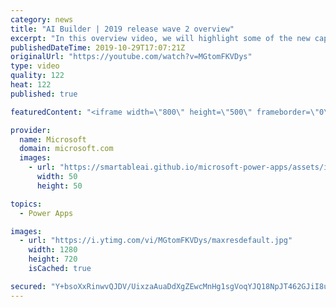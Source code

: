 ```yaml
---
category: news
title: "AI Builder | 2019 release wave 2 overview"
excerpt: "In this overview video, we will highlight some of the new capabilities included in the latest update to AI Builder within Power Apps that will help you plan and prepare for the upcoming updates with confidence.     Here are the capabilities covered:  • Building AI models  • Managing and sharing AI models"
publishedDateTime: 2019-10-29T17:07:21Z
originalUrl: "https://youtube.com/watch?v=MGtomFKVDys"
type: video
quality: 122
heat: 122
published: true

featuredContent: "<iframe width=\"800\" height=\"500\" frameborder=\"0\" src=\"https://www.youtube.com/embed/MGtomFKVDys\" allow=\"accelerometer; autoplay; encrypted-media; gyroscope; picture-in-picture\" allowfullscreen></iframe>"

provider:
  name: Microsoft
  domain: microsoft.com
  images:
    - url: "https://smartableai.github.io/microsoft-power-apps/assets/images/organizations/microsoft.com-50x50.jpg"
      width: 50
      height: 50

topics:
  - Power Apps

images:
  - url: "https://i.ytimg.com/vi/MGtomFKVDys/maxresdefault.jpg"
    width: 1280
    height: 720
    isCached: true

secured: "Y+bsoXxRinwvQJDV/UixzaAuaDdXgZEwcMnHg1sgVoqYJQ18NpJT462GJiI8uFKlFuI6ZMhjyfPcU8N8RhQbV3ZUksf1m5v3DorO7b2MrgBnPoN+XF5KyaYgfU46GCSUT18wWHkEjhvlBTu/MDe21dqkZYcBSgGgKbRxkdYJXxs8CIQk8OUEd4yZkXNkMTHABJqP9C+lAIz4czEHNTsgg6t3Pa3tM2dz9Mv4zCkxlBcRk8MNGHccWZbdIf3V8wHOQsnK0iF8CcDD9jgAQmPqqjPLXRNQ3bcHd8NaIdIAOxoqLmSoz3+Z52oD/iOYz3To/e6TZ2Kmi1Vrnx2PcX2GNqL5kTwNxsnGa9NRZ0XpyqHrU9xyripJNQzv2N3kO1bdhTacT1LmC0VbLaDWeDc06b041l61reJ7sPsXmfUYUImfB9ZITC8zl+MT8iAh/hLV;0KQgOLXJ2bpK6xYyif8M9Q=="
---
```


